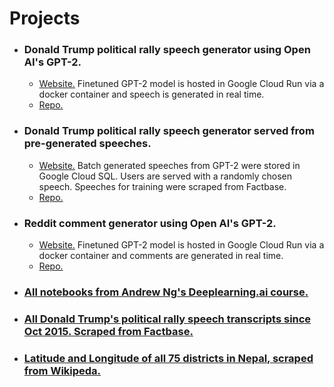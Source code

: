 # Projects

* ### Donald Trump political rally speech generator using Open AI's GPT-2.
  * [Website.](https://addadda023.github.io/DJT-speech-generator/) Finetuned GPT-2 model is hosted in Google Cloud Run via a docker container and speech is generated in real time.
  * [Repo.](https://github.com/addadda023/DJT-speech-generator)
  
* ### Donald Trump political rally speech generator served from pre-generated speeches.
  * [Website.](https://composite-area-256123.appspot.com/) Batch generated speeches from GPT-2 were stored in Google Cloud SQL. Users are served with a randomly chosen speech. Speeches for training were scraped from Factbase.
  * [Repo.](https://github.com/addadda023/DJT-speech-app-engine)

* ### Reddit comment generator using Open AI's GPT-2.
  * [Website.](https://addadda023.github.io/GPT-2-text-generation/)  Finetuned GPT-2 model is hosted in Google Cloud Run via a docker container and comments are generated in real time.
  * [Repo.](https://github.com/addadda023/GPT-2-text-generation)
  
* ### [All notebooks from Andrew Ng's Deeplearning.ai course.](https://github.com/addadda023/Deeplearning.ai)

* ### [All Donald Trump's political rally speech transcripts since Oct 2015. Scraped from Factbase.](https://github.com/addadda023/Factbase-scraping)

* ### [Latitude and Longitude of all 75 districts in Nepal, scraped from Wikipeda.](https://github.com/addadda023/nepal)
